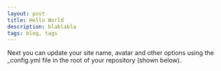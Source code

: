 ```yaml
---
layout: post
title: Hello World
description: blablabla
tags: blog, tags
---
```


Next you can update your site name, avatar and other options using the \_config.yml file in the root of your repository (shown below).
